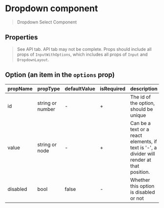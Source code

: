 # Dropdown component

> Dropdown Select Component

## Properties

> See API tab.
> API tab may not be complete. Props should include all props of `InputWithOptions`, which includes all props of `Input` and `DropdownLayout`.

## Option (an item in the `options` prop)

| propName | propType | defaultValue | isRequired | description |
|----------|----------|--------------|------------|-------------|
| id | string or number | - | + | The id of the option, should be unique |
| value | string or node | - | + | Can be a text or a react elements, if text is '-', a divider will render at that position. |
| disabled | bool | false | - | Whether this option is disabled or not |
